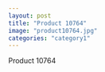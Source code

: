 ```yaml
---
layout: post
title: "Product 10764"
image: "product10764.jpg"
categories: "category1"
---
```

Product 10764
